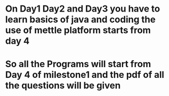 # On Day1 Day2 and Day3 you have to learn basics of java and coding the use of mettle platform starts from day 4 
# So all the Programs will start from Day 4 of milestone1 and the pdf of all the questions will be given 
